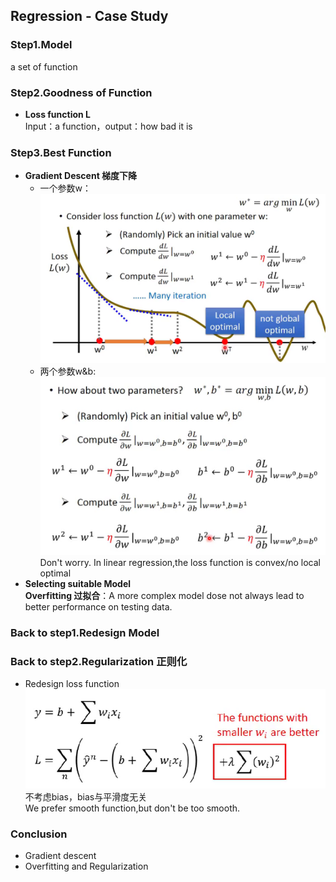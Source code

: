 ## Regression - Case Study
### Step1.Model  
  a set of function  
### Step2.Goodness of Function    
+ **Loss function L**  
Input：a function，output：how bad it is  
### Step3.Best Function
+ **Gradient Descent 梯度下降**  
  + 一个参数w：  
![](https://github.com/AmeliaaChan/Machine_Learning/blob/main/Note/Image/Reg1.png)  
  + 两个参数w&b:  
![](https://github.com/AmeliaaChan/Machine_Learning/blob/main/Note/Image/Reg2.png)  
Don't worry. In linear regression,the loss function is convex/no local optimal  
+ **Selecting suitable Model**  
**Overfitting 过拟合**：A more complex model dose not always lead to better performance on testing data.  
### Back to step1.Redesign Model  
### Back to step2.Regularization 正则化  
+ Redesign loss function  
![](https://github.com/AmeliaaChan/Machine_Learning/blob/main/Note/Image/Reg3.png)  
不考虑bias，bias与平滑度无关  
We prefer smooth function,but don't be too smooth.  
### Conclusion  
+ Gradient descent  
+ Overfitting and Regularization  

